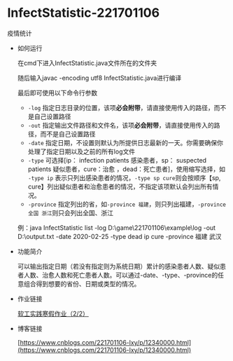 # InfectStatistic-221701106
疫情统计

+ 如何运行

  在cmd下进入InfectStatistic.java文件所在的文件夹

  随后输入javac -encoding utf8 InfectStatistic.java进行编译

  最后即可使用以下命令行参数

  - `-log` 指定日志目录的位置，该项**必会附带**，请直接使用传入的路径，而不是自己设置路径
  - `-out` 指定输出文件路径和文件名，该项**必会附带**，请直接使用传入的路径，而不是自己设置路径
  - `-date` 指定日期，不设置则默认为所提供日志最新的一天。你需要确保你处理了指定日期以及之前的所有log文件
  - `-type` 可选择[ip： infection patients 感染患者，sp： suspected patients 疑似患者，cure：治愈 ，dead：死亡患者]，使用缩写选择，如 `-type ip` 表示只列出感染患者的情况，`-type sp cure`则会按顺序【sp, cure】列出疑似患者和治愈患者的情况，不指定该项默认会列出所有情况。
  - `-province` 指定列出的省，如`-province 福建`，则只列出福建，`-province 全国 浙江`则只会列出全国、浙江

  例：java InfectStatistic list -log D:\game\221701106\example\log -out D:\output.txt -date 2020-02-25 -type dead ip cure -province 福建 武汉

+ 功能简介

  可以输出指定日期（若没有指定则为系统日期）累计的感染患者人数、疑似患者人数、治愈人数和死亡患者人数。可以通过-date、-type、-province的任意组合得到想要的省份、日期或类型的情况。

+ 作业链接

  [软工实践寒假作业（2/2）](https://edu.cnblogs.com/campus/fzu/2020SPRINGS/homework/10287)

+ 博客链接

  [https://www.cnblogs.com/221701106-lxy/p/12340000.html](https://www.cnblogs.com/221701106-lxy/p/12340000.html)